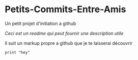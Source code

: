 # Petits-Commits-Entre-Amis
Un petit projet d'initiation a github

_Ceci est un readme qui peut fournir une description utile_

Il suit un markup propre a github que je te laisserai découvrir

```
print "hey"
```
